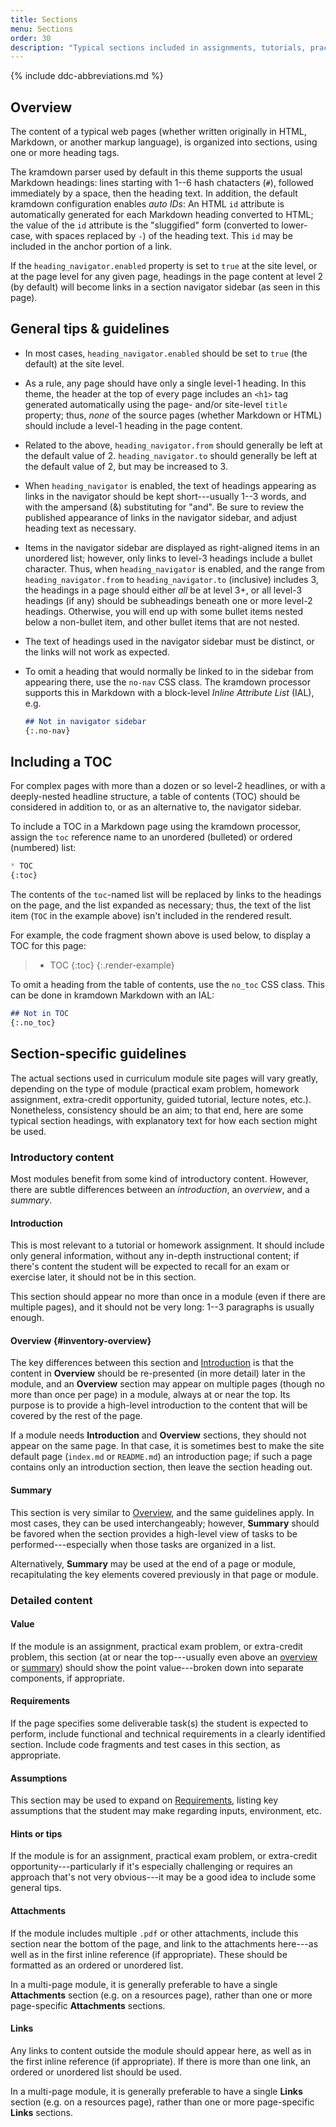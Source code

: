 ```yaml
---
title: Sections
menu: Sections
order: 30
description: "Typical sections included in assignments, tutorials, practical exam problems, etc."
---
```


{% include ddc-abbreviations.md %}
      
## Overview

The content of a typical web pages (whether written originally in HTML, Markdown, or another markup language), is organized into sections, using one or more heading tags.

The kramdown parser used by default in this theme supports the usual Markdown headings: lines starting with 1--6 hash chatacters (`#`), followed immediately by a space, then the heading text. In addition, the default kramdown configuration enables _auto IDs_: An HTML `id` attribute is automatically generated for each Markdown heading converted to HTML; the value of the `id` attribute is the "sluggified" form (converted to lower-case, with spaces replaced by `-`) of the heading text. This `id` may be included in the anchor portion of a link.

If the `heading_navigator.enabled` property is set to `true` at the site level, or at the page level for any given page, headings in the page content at level 2 (by default) will become links in a section navigator sidebar (as seen in this page).

## General tips & guidelines

* In most cases, `heading_navigator.enabled` should be set to `true` (the default) at the site level. 

* As a rule, any page should have only a single level-1 heading. In this theme, the header at the top of every page includes an `<h1>` tag generated automatically using the page- and/or site-level `title` property; thus, _none_ of the source pages (whether Markdown or HTML) should include a level-1 heading in the page content. 

* Related to the above, `heading_navigator.from` should generally be left at the default value of 2. `heading_navigator.to` should generally be left at the default value of 2, but may be increased to 3.

* When `heading_navigator` is enabled, the text of headings appearing as links in the navigator should be kept short---usually 1--3 words, and with the ampersand (&) substituting for "and". Be sure to review the published appearance of links in the navigator sidebar, and adjust heading text as necessary.

* Items in the navigator sidebar are displayed as right-aligned items in an unordered list; however, only links to level-3 headings include a bullet character. Thus, when `heading_navigator` is enabled, and the range from `heading_navigator.from` to `heading_navigator.to` (inclusive) includes 3, the headings in a page should either _all_ be at level 3+, or all level-3 headings (if any) should be subheadings beneath one or more level-2 headings. Otherwise, you will end up with some bullet items nested below a non-bullet item, and other bullet items that are not nested.

* The text of headings used in the navigator sidebar must be distinct, or the links will not work as expected.

* To omit a heading that would normally be linked to in the sidebar from appearing there, use the `no-nav` CSS class. The kramdown processor supports this in Markdown with a block-level _Inline Attribute List_ (IAL), e.g.

    ```markdown
    ## Not in navigator sidebar
    {:.no-nav}
    ```

## Including a TOC

For complex pages with more than a dozen or so level-2 headlines, or with a deeply-nested headline structure, a table of contents (TOC) should be considered in addition to, or as an alternative to, the navigator sidebar.

To include a TOC in a Markdown page using the kramdown processor, assign the `toc` reference name to an unordered (bulleted) or ordered (numbered) list:

```markdown
* TOC
{:toc}
```

The contents of the `toc`-named list will be replaced by links to the headings on the page, and the list expanded as necessary; thus, the text of the list item (`TOC` in the example above) isn't included in the rendered result.

For example, the code fragment shown above is used below, to display a TOC for this page:

> * TOC
> {:toc}
{:.render-example}

To omit a heading from the table of contents, use the `no_toc` CSS class. This can be done in kramdown Markdown with an IAL:

```markdown
## Not in TOC
{:.no_toc}
```

## Section-specific guidelines

The actual sections used in curriculum module site pages will vary greatly, depending on the type of module (practical exam problem, homework assignment, extra-credit opportunity, guided tutorial, lecture notes, etc.). Nonetheless, consistency should be an aim; to that end, here are some typical section headings, with explanatory text for how each section might be used.

### Introductory content

Most modules benefit from some kind of introductory content. However, there are subtle differences between an _introduction_, an _overview_, and a _summary_.

#### Introduction

This is most relevant to a tutorial or homework assignment. It should include only general information, without any in-depth instructional content; if there's content the student will be expected to recall for an exam or exercise later, it should not be in this section. 

This section should appear no more than once in a module (even if there are multiple pages), and it should not be very long: 1--3 paragraphs is usually enough.

#### Overview {#inventory-overview}

The key differences between this section and [Introduction](#introduction) is that the content in **Overview** should be re-presented (in more detail) later in the module, and an **Overview** section may appear on multiple pages (though no more than once per page) in a module, always at or near the top. Its purpose is to provide a high-level introduction to the content that will be covered by the rest of the page.

If a module needs **Introduction** and **Overview** sections, they should not appear on the same page. In that case, it is sometimes best to make the site default page (`index.md` or `README.md`) an introduction page; if such a page contains only an introduction section, then leave the section heading out.

#### Summary

This section is very similar to [Overview](#inventory-overview), and the same guidelines apply. In most cases, they can be used interchangeably; however, **Summary** should be favored when the section provides a high-level view of tasks to be performed---especially when those tasks are organized in a list.

Alternatively, **Summary** may be used at the end of a page or module, recapitulating the key elements covered previously in that page or module.

### Detailed content

#### Value

If the module is an assignment, practical exam problem, or extra-credit problem, this section (at or near the top---usually even above an [overview](#inventory-overview) or [summary](#summary)) should show the point value---broken down into separate components, if appropriate.

#### Requirements

If the page specifies some deliverable task(s) the student is expected to perform, include functional and technical requirements in a clearly identified section. Include code fragments and test cases in this section, as appropriate.

#### Assumptions

This section may be used to expand on [Requirements](#requirements), listing key assumptions that the student may make regarding inputs, environment, etc. 

#### Hints or tips

If the module is for an assignment, practical exam problem, or extra-credit opportunity---particularly if it's especially challenging or requires an approach that's not very obvious---it may be a good idea to include some general tips.

#### Attachments

If the module includes multiple `.pdf` or other attachments, include this section near the bottom of the page, and link to the attachments here---as well as in the first inline reference (if appropriate). These should be formatted as an ordered or unordered list. 

In a multi-page module, it is generally preferable to have a single **Attachments** section (e.g. on a resources page), rather than one or more page-specific **Attachments** sections.

#### Links

Any links to content outside the module should appear here, as well as in the first inline reference (if appropriate). If there is more than one link, an ordered or unordered list should be used.

In a multi-page module, it is generally preferable to have a single **Links** section (e.g. on a resources page), rather than one or more page-specific **Links** sections.
